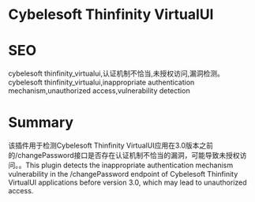 # Cybelesoft Thinfinity VirtualUI
# SEO
cybelesoft thinfinity_virtualui,认证机制不恰当,未授权访问,漏洞检测。cybelesoft thinfinity_virtualui,inappropriate authentication mechanism,unauthorized access,vulnerability detection
# Summary
该插件用于检测Cybelesoft Thinfinity VirtualUI应用在3.0版本之前的/changePassword接口是否存在认证机制不恰当的漏洞，可能导致未授权访问。。This plugin detects the inappropriate authentication mechanism vulnerability in the /changePassword endpoint of Cybelesoft Thinfinity VirtualUI applications before version 3.0, which may lead to unauthorized access.
